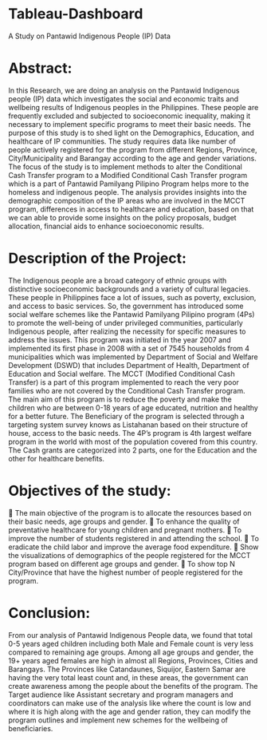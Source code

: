 # Tableau-Dashboard
A Study on Pantawid Indigenous People (IP) Data

# Abstract:
In this Research, we are doing an analysis on the Pantawid Indigenous people (IP) data which investigates the social and economic traits and wellbeing results of Indigenous peoples in the Philippines. These people are frequently excluded and subjected to socioeconomic inequality, making it necessary to implement specific programs to meet their basic needs. The purpose of this study is to shed light on the Demographics, Education, and healthcare of IP communities.
The study requires data like number of people actively registered for the program from different Regions, Province, City/Municipality and Barangay according to the age and gender variations. The focus of the study is to implement methods to alter the Conditional Cash Transfer program to a Modified Conditional Cash Transfer program which is a part of Pantawid Pamilyang Pilipino Program helps more to the homeless and indigenous people. The analysis provides insights into the demographic composition of the IP areas who are involved in the MCCT program, differences in access to healthcare and education, based on that we can able to provide some insights on the policy proposals, budget allocation, financial aids to enhance socioeconomic results. 

# Description of the Project:
The Indigenous people are a broad category of ethnic groups with distinctive socioeconomic backgrounds and a variety of cultural legacies. These people in Philippines face a lot of issues, such as poverty, exclusion, and access to basic services. So, the government has introduced some social welfare schemes like the Pantawid Pamilyang Pilipino program (4Ps) to promote the well-being of under privileged communities, particularly Indigenous people, after realizing the necessity for specific measures to address the issues. This program was initiated in the year 2007 and implemented its first phase in 2008 with a set of 7545 households from 4 municipalities which was implemented by Department of Social and Welfare Development (DSWD) that includes Department of Health, Department of Education and Social welfare.
The MCCT (Modified Conditional Cash Transfer) is a part of this program implemented to reach the very poor families who are not covered by the Conditional Cash Transfer program. The main aim of this program is to reduce the poverty and make the children who are between 0-18 years of age educated, nutrition and healthy for a better future. The Beneficiary of the program is selected through a targeting system survey knows as Listahanan based on their structure of house, access to the basic needs. The 4P’s program is 4th largest welfare program in the world with most of the population covered from this country. The Cash grants are categorized into 2 parts, one for the Education and the other for healthcare benefits.

# Objectives of the study:
	The main objective of the program is to allocate the resources based on their basic needs, age groups and gender.
	To enhance the quality of preventative healthcare for young children and pregnant mothers.
	To improve the number of students registered in and attending the school.
	To eradicate the child labor and improve the average food expenditure. 
	Show the visualizations of demographics of the people registered for the MCCT program based on different age groups and gender.
	To show top N City/Province that have the highest number of people registered for the program.

# Conclusion:
From our analysis of Pantawid Indigenous People data, we found that total 0-5 years aged children including both Male and Female count is very less compared to remaining age groups. Among all age groups and gender, the 19+ years aged females are high in almost all Regions, Provinces, Cities and Barangays. The Provinces like Catandaunes, Siquijor, Eastern Samar are having the very total least count and, in these areas, the government can create awareness among the people about the benefits of the program. The Target audience like Assistant secretary and program managers and coordinators can make use of the analysis like where the count is low and where it is high along with the age and gender ration, they can modify the program outlines and implement new schemes for the wellbeing of beneficiaries. 
